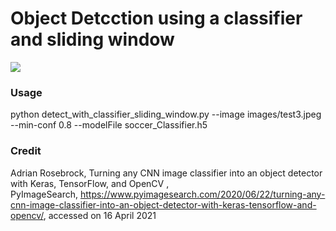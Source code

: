 # Object Detcction using a classifier and sliding window



<img src="demo.gif">

<h3>Usage</h3>

python detect_with_classifier_sliding_window.py --image images/test3.jpeg   --min-conf 0.8  --modelFile  soccer_Classifier.h5

<h3> Credit </h3>

Adrian Rosebrock, Turning any CNN image classifier into an object detector with Keras, TensorFlow, and OpenCV , PyImageSearch, https://www.pyimagesearch.com/2020/06/22/turning-any-cnn-image-classifier-into-an-object-detector-with-keras-tensorflow-and-opencv/, accessed on 16 April 2021



